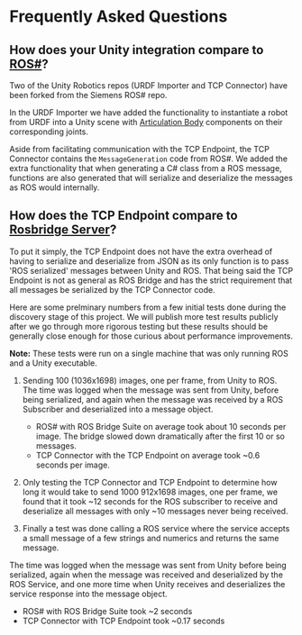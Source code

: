 # Frequently Asked Questions

How does your Unity integration compare to [ROS#](https://github.com/siemens/ros-sharp)?
---
Two of the Unity Robotics repos (URDF Importer and TCP Connector) have been forked from the Siemens ROS# repo.

In the URDF Importer we have added the functionality to instantiate a robot from URDF into a Unity scene with [Articulation Body](https://docs.unity3d.com/2020.1/Documentation/ScriptReference/ArticulationBody.html) components on their corresponding joints. 

Aside from facilitating communication with the TCP Endpoint, the TCP Connector contains the `MessageGeneration` code from ROS#. We added the extra functionality that when generating a C# class from a ROS message, functions are also generated that will serialize and deserialize the messages as ROS would internally.

How does the TCP Endpoint compare to [Rosbridge Server](http://wiki.ros.org/rosbridge_server)?
---
To put it simply, the TCP Endpoint does not have the extra overhead of having to serialize and deserialize from JSON as its only function is to pass 'ROS serialized' messages between Unity and ROS. That being said the TCP Endpoint is not as general as ROS Bridge and has the strict requirement that all messages be serialized by the TCP Connector code.

Here are some prelminary numbers from a few initial tests done during the discovery stage of this project. We will publish more test results publicly after we go through more rigorous testing but these results should be generally close enough for those curious about performance improvements.

**Note:** These tests were run on a single machine that was only running ROS and a Unity executable.

1. Sending 100 (1036x1698) images, one per frame, from Unity to ROS. The time was logged when the message was sent from Unity, before being serialized, and again when the message was received by a ROS Subscriber and deserialized into a message object.

	- ROS# with ROS Bridge Suite on average took about 10 seconds per image. The bridge slowed down dramatically after the first 10 or so messages.
	- TCP Connector with the TCP Endpoint on average took ~0.6 seconds per image.

2. Only testing the TCP Connector and TCP Endpoint to determine how long it would take to send 1000  912x1698 images, one per frame, we found that it took ~12 seconds for the ROS subscriber to receive and deserialize all messages with only ~10 messages never being received.

3. Finally a test was done calling a ROS service where the service accepts a small message of a few strings and numerics and returns the same message.

The time was logged when the message was sent from Unity before being serialized, again when the message was received and deserialized by the ROS Service, and one more time when Unity receives and deserializes the service response into the message object.

- ROS# with ROS Bridge Suite took ~2 seconds
- TCP Connector with TCP Endpoint took ~0.17 seconds
